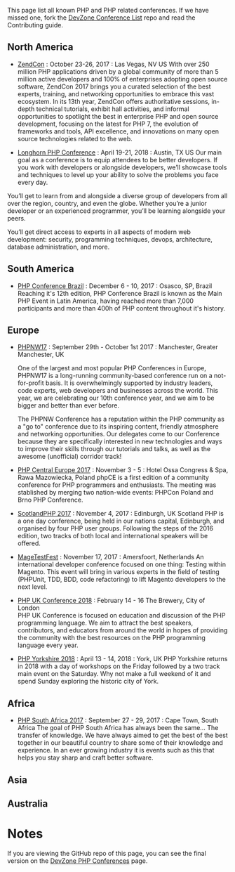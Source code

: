 This page list all known PHP and PHP related conferences. If we have missed one, fork the [DevZone Conference List](https://github.com/zendtech/devzone_conference_list) repo and read the Contributing guide.

## North America
* [ZendCon](http://zendcon.com) : October 23-26, 2017 : Las Vegas, NV US
With over 250 million PHP applications driven by a global community of more than 5 million active developers and 100% of enterprises adopting open source software, ZendCon 2017 brings you a curated selection of the best experts, training, and networking opportunities to embrace this vast ecosystem. In its 13th year, ZendCon offers authoritative sessions, in-depth technical tutorials, exhibit hall activities, and informal opportunities to spotlight the best in enterprise PHP and open source development, focusing on the latest for PHP 7, the evolution of frameworks and tools, API excellence, and innovations on many open source technologies related to the web.

* [Longhorn PHP Conference](https://www.longhornphp.com/) : April 19-21, 2018 : Austin, TX US
Our main goal as a conference is to equip attendees to be better developers. If you work with developers or alongside developers, we’ll showcase tools and techniques to level up your ability to solve the problems you face every day.

You’ll get to learn from and alongside a diverse group of developers from all over the region, country, and even the globe. Whether you’re a junior developer or an experienced programmer, you’ll be learning alongside your peers.

You’ll get direct access to experts in all aspects of modern web development: security, programming techniques, devops, architecture, database administration, and more.

## South America
* [PHP Conference Brazil](http://www.phpconference.com.br) : December 6 - 10, 2017 : Osasco, SP, Brazil
Reaching it's 12th edition, PHP Conference Brazil is known as the Main PHP Event in Latin America, having reached more than 7,000 participants and more than 400h of PHP content throughout it's history.

## Europe
* [PHPNW17](http://conference.phpnw.org.uk/phpnw17/) : September 29th - October 1st 2017 : Manchester, Greater Manchester, UK

    One of the largest and most popular PHP Conferences in Europe, PHPNW17 is a long-running community-based conference run on a not-for-profit basis. It is overwhelmingly supported by industry leaders, code experts, web developers and businesses across the world. This year, we are celebrating our 10th conference year, and we aim to be bigger and better than ever before.

    The PHPNW Conference has a reputation within the PHP community as a "go to" conference due to its inspiring content, friendly atmosphere and networking opportunities. Our delegates come to our Conference because they are specifically interested in new technologies and ways to improve their skills through our tutorials and talks, as well as the awesome (unofficial) corridor track!

* [PHP Central Europe 2017](https://2017.phpce.eu) : November 3 - 5 : Hotel Ossa Congress & Spa, Rawa Mazowiecka, Poland
phpCE is a first edition of a community conference for PHP programmers and enthusiasts. The meeting was stablished by merging two nation-wide events: PHPCon Poland and Brno PHP Conference.

* [ScotlandPHP 2017](https://conference.scotlandphp.co.uk) : November 4, 2017 : Edinburgh, UK
Scotland PHP is a one day conference, being held in our nations capital, Edinburgh, and organised by four PHP user groups. Following the steps of the 2016 edition, two tracks of both local and international speakers will be offered.

* [MageTestFest](https://magetestfest.com/) : November 17, 2017 : Amersfoort, Netherlands
An international developer conference focused on one thing: Testing within Magento. This event will bring in various experts in the field of testing (PHPUnit, TDD, BDD, code refactoring) to lift Magento developers to the next level.

* [PHP UK Conference 2018](https://www.phpconference.co.uk/) : February 14 - 16 The Brewery, City of London  
PHP UK Conference is focused on education and discussion of the PHP programming language. We aim to attract the best speakers, contributors, and educators from around the world in hopes of providing the community with the best resources on the PHP programming language every year.

* [PHP Yorkshire 2018](https://www.phpyorkshire.co.uk) : April 13 - 14, 2018 : York, UK
PHP Yorkshire returns in 2018 with a day of workshops on the Friday followed by a two track main event on the Saturday. Why not make a full weekend of it and spend Sunday exploring the historic city of York.

## Africa
* [PHP South Africa 2017](http://phpsouthafrica.com/) : September 27 - 29, 2017 :  Cape Town, South Africa
The goal of PHP South Africa has always been the same… The transfer of knowledge. We have always aimed to get the best of the best together in our beautiful country to share some of their knowledge and experience. In an ever growing industry it is events such as this that helps you stay sharp and craft better software.

## Asia

## Australia

# Notes
If you are viewing the GitHub repo of this page, you can see the final version on the [DevZone PHP Conferences](https://devzone.zend.com/php-conferences/) page.
